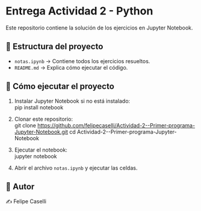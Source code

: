 # Entrega Actividad 2 - Python

Este repositorio contiene la solución de los ejercicios en Jupyter Notebook.

## 📂 Estructura del proyecto
- `notas.ipynb` → Contiene todos los ejercicios resueltos.  
- `README.md` → Explica cómo ejecutar el código.  

## 🚀 Cómo ejecutar el proyecto
1. Instalar Jupyter Notebook si no está instalado:  
pip install notebook

2. Clonar este repositorio:  
git clone https://github.com/felipecaselli/Actividad-2--Primer-programa-Jupyter-Notebook.git cd Actividad-2--Primer-programa-Jupyter-Notebook

3. Ejecutar el notebook:  
jupyter notebook

4. Abrir el archivo `notas.ipynb` y ejecutar las celdas.  

## 📌 Autor
✍️ Felipe Caselli  

